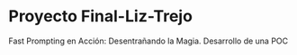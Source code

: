 # Proyecto Final-Liz-Trejo
Fast Prompting en Acción: Desentrañando la Magia. Desarrollo de una POC 
